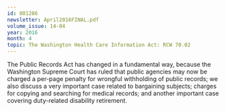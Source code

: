 ```yaml
---
id: 001286
newsletter: April2016FINAL.pdf
volume_issue: 14-04
year: 2016
month: 4
topic: The Washington Health Care Information Act: RCW 70.02
---
```


The Public Records Act has changed in a fundamental way, because the Washington Supreme Court has ruled that public agencies may now be charged a per-page penalty for wrongful withholding of public records; we also discuss a very important case related to bargaining subjects; charges for copying and searching for medical records; and another important case covering duty-related disability retirement.